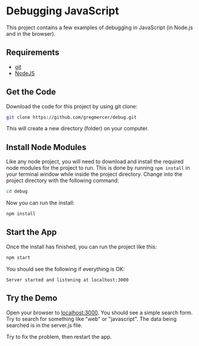 # Debugging JavaScript

This project contains a few examples of debugging in JavaScript (in Node.js and in the browser).


## Requirements

* [git](https://git-scm.com/downloads)
* [NodeJS](https://nodejs.org/en/)


## Get the Code

Download the code for this project by using git clone:
```bash
git clone https://github.com/gregmercer/debug.git
```
This will create a new directory (folder) on your computer.


## Install Node Modules

Like any node project, you will need to download and install the required node modules for the project to run. This is done by running `npm install` in your terminal window while inside the project directory. Change into the project directory with the following command:
```bash
cd debug
```

Now you can run the install:
```bash
npm install
```


## Start the App

Once the install has finished, you can run the project like this:
```bash
npm start
```

You should see the following if everything is OK:
```
Server started and listening at localhost:3000
```


## Try the Demo

Open your browser to [localhost:3000](http://localhost:3000). You should see a simple search form. Try to search for something like "web" or "javascript". The data being searched is in the server.js file.


Try to fix the problem, then restart the app.
